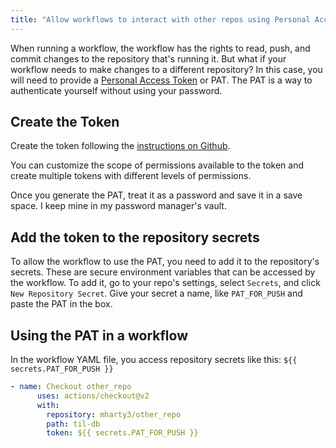 ```yaml
---
title: "Allow workflows to interact with other repos using Personal Access Tokens (github_actions)"
---
```

When running a workflow, the workflow has the rights to read, push, and commit changes to the repository that's running it. But what if your workflow needs to make changes to a different repository? In this case, you will need to provide a [Personal Access Token](https://docs.github.com/en/github/authenticating-to-github/creating-a-personal-access-token) or PAT. The PAT is a way to authenticate yourself without using your password.

## Create the Token
Create the token following the [instructions on Github](https://docs.github.com/en/github/authenticating-to-github/creating-a-personal-access-token).

You can customize the scope of permissions available to the token and create multiple tokens with different levels of permissions. 

Once you generate the PAT, treat it as a password and save it in a save space. I keep mine in my password manager's vault.

## Add the token to the repository secrets
To allow the workflow to use the PAT, you need to add it to the repository's secrets. These are secure environment variables that can be accessed by the workflow. To add it, go to your repo's settings, select `Secrets`, and click `New Repository Secret`. Give your secret a name, like `PAT_FOR_PUSH` and paste the PAT in the box.

## Using the PAT in a workflow
In the workflow YAML file, you access repository secrets like this: `${{ secrets.PAT_FOR_PUSH }}`


```yaml
- name: Checkout other_repo
      uses: actions/checkout@v2
      with:
        repository: mharty3/other_repo
        path: til-db
        token: ${{ secrets.PAT_FOR_PUSH }}
```